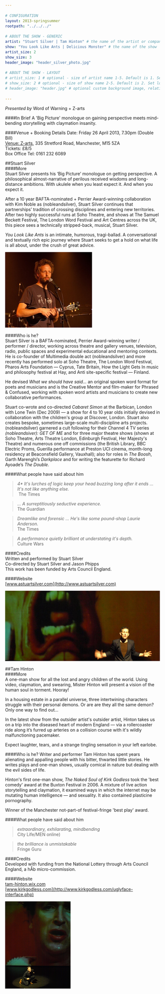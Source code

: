 ```yaml
---

# CONFIGURATION
layout: 2013-springsummer
rootpath: "../../../"

# ABOUT THE SHOW - GENERIC
artist: "Stuart Silver | Tam Hinton" # the name of the artist or company
show: "You Look Like Ants | Delicious Monster" # the name of the show
artist_size: 2
show_size: 3
header_image: "header_silver_photo.jpg"

# ABOUT THE SHOW - LAYOUT
# artist_size: 1 # optional - size of artist name 1-5. Default is 1. Set longer names to lower values
# show_size: 2 # optional - size of show name 2-5. Default is 2. Set longer names to lower values
# header_image: "header.jpg" # optional custom background image, relative to current page

---
```

*Presented by* Word of Warning + Z-arts      

####In Brief
A 'Big Picture' monologue on gaining perspective meets mind-bending storytelling with claymation insanity.    
        
####Venue + Booking Details
Date: Friday 26 April 2013, 7.30pm (Double Bill)   
[Venue: Z-arts](http://www.z-arts.org/about-us/getting-here/), 335 Stretford Road, Manchester, M15 5ZA    
Tickets: £8/5    
Box Office Tel: 0161 232 6089     
        
##Stuart Silver    
####More    
Stuart Silver presents his ‘Big Picture’ monologue on getting perspective. A philosophical almost-narrative of perilous received wisdoms and long-distance ambitions. With ukulele when you least expect it. And when you expect it.    
        
After a 10 year BAFTA-nominated + Perrier Award-winning collaboration with Kim Noble as (nobleandsilver), Stuart Silver continues that partnerships’ tradition of crossing disciplines and entering new territories. After two highly successful runs at Soho Theatre, and shows at The Samuel Beckett Festival, The London Word Festival and Art Centres across the UK, this piece sees a technically stripped-back, musical, Stuart Silver.
       
*You Look Like Ants* is an intimate, humorous, tragi-ballad. A conversational and textually rich epic journey where Stuart seeks to get a hold on what life is all about, under the crush of great advice.    
        
![Stuart Silver](stu.jpg)   
       
####Who is he?    
Stuart Silver is a BAFTA-nominated, Perrier Award-winning writer / performer / director, working across theatre and gallery venues, television, radio, public spaces and experimental educational and mentoring contexts. He is co-founder of Multimedia double act (nobleandsilver) and more recently has performed solo at Soho Theatre, The London Word Festival, Pharos Arts Foundation — Cyprus, Tate Britain, How the Light Gets In music and philosophy festival at Hay, and Anti site-specific festival — Finland.    
     
He devised *What we should have said...* an original spoken word format for poets and musicians and is the Creative Mentor and film-maker for Phrased & Confused, working with spoken word artists and musicians to create new collaborative performances.    
     
Stuart co-wrote and co-directed *Cabaret Simon* at the Barbican, London with Lone Twin (Dec 2009) — a show for 4 to 10 year olds initially devised in collaboration with the children's group at Discover, London. Stuart also creates bespoke, sometimes large-scale multi-discipline arts projects.         
(nobleandsilver) garnered a cult following for their Channel 4 TV series *(nobleandsiver): GET OF ME* and for three major theatre shows (shown at Soho Theatre, Arts Theatre London, Edinburgh Festival, Her Majesty's Theatre) and numerous one off commissions (the British Library, BBC Electric Proms, Guerilla performance at Preston UCI cinema, month-long residency at Beaconsfield Gallery, Vauxhall); also for roles in *The Boosh*, Garth Marenghi’s *Darkplace* and for writing the featurette for Richard Ayoade’s *The Double.*    

####What people have said about him     
>*4\* It's lurches of logic keep your head buzzing long after it ends ... It's not like anything else.*<br> The Times    
      
>*... A surreptitiously seductive experience.*<br>The Guardian    
      
>*Dreamlike and forensic ... He's like some pound-shop Laurie Anderson.*<br>The Times    
       
>*A performance quietly brilliant at understating it's depth.*<br>Culture Wars    
       
####Credits    
Written and performed by Stuart Silver    
Co-directed by Stuart Silver and Jason Phipps     
This work has been funded by Arts Council England.    
        
####Website    
[www.astuartsilver.com](http://www.astuartsilver.com)    
         
![Tam Hinton](header_hinton_photo.jpg)    
           
##Tam Hinton    
####More    
A one-man show for all the lost and angry children of the world. Using video, claymation, and swearing, Mister Hinton will present a vision of the human soul in torment. Hooray!    

In a housing estate in a parallel universe, three intertwining characters struggle with their personal demons. Or are are they all the same demon? Only one way to find out...    
  
In the latest show from the outsider artist's outsider artist, Hinton takes us on a trip into the diseased heart of modern England — via a rollercoaster ride along it’s furred up arteries on a collision course with it's wildly malfunctioning pacemaker.    
        
Expect laughter, tears, and a strange tingling sensation in your left earlobe.    
       
####Who is he?
Writer and performer Tam Hinton has spent years alienating and appalling people with his bitter, thwarted little stories. He writes plays and one-man shows, usually comical in nature but dealing with the evil sides of life.    

Hinton's first one-man show, *The Naked Soul of Kirk Godless* took the 'best comedy' award at the Buxton Festival in 2006. A mixture of live action storytelling and claymation, it examined ways in which the internet may be mutating human intelligence — and sexuality. It also contained plasticine pornography.     

Winner of the Manchester not-part-of festival-fringe 'best play' award.    
          
####What people have said about him     
>*extraordinary, exhilarating, mindbending*<br> City Life/MEN online)    
           
>*the brilliance is unmistakable*<br>Fringe Guru    
           
####Credits    
Developed with funding from the National Lottery through Arts Council England, a hÅb micro-commission.    
          
####Website    
[tam-hinton.wix.com](http://tam-hinton.wix.com/tamsvan)    
[www.kirkgodless.com](http://www.kirkgodless.com/uglyface-interface.php)    

![Tam Hinton](TamHinton.jpg)
